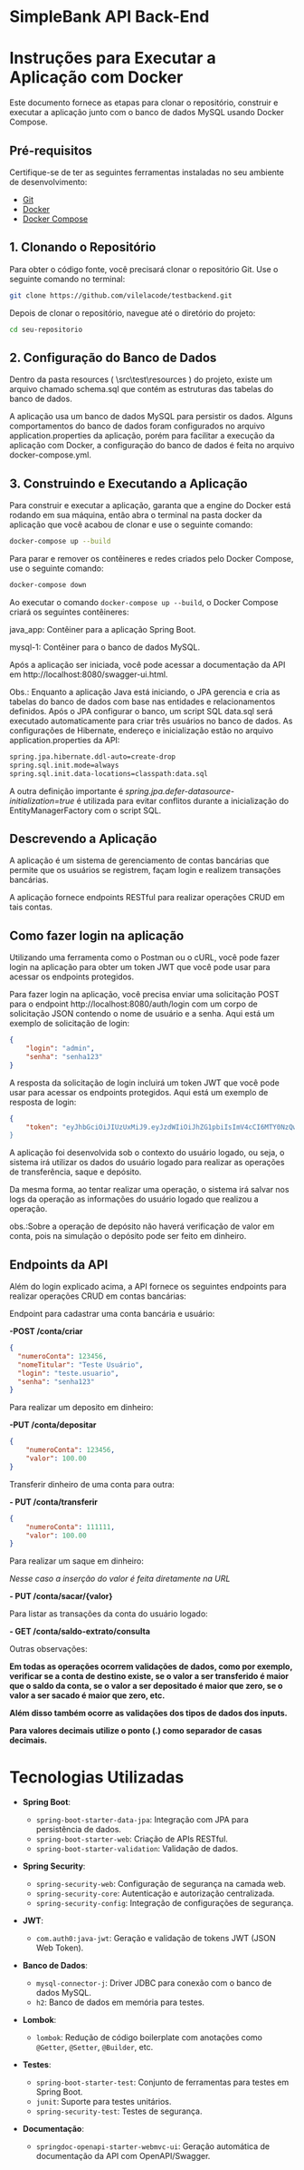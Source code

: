 # SimpleBank API Back-End


# Instruções para Executar a Aplicação com Docker

Este documento fornece as etapas para clonar o repositório, construir e executar a aplicação junto com o banco de dados MySQL usando Docker Compose.

## Pré-requisitos

Certifique-se de ter as seguintes ferramentas instaladas no seu ambiente de desenvolvimento:

- [Git](https://git-scm.com/)
- [Docker](https://www.docker.com/)
- [Docker Compose](https://docs.docker.com/compose/)

## 1. Clonando o Repositório

Para obter o código fonte, você precisará clonar o repositório Git. Use o seguinte comando no terminal:

```bash
git clone https://github.com/vilelacode/testbackend.git
```
Depois de clonar o repositório, navegue até o diretório do projeto:
    
```bash
cd seu-repositorio
```
## 2. Configuração do Banco de Dados

Dentro da pasta resources ( \src\test\resources ) do projeto, existe um arquivo chamado schema.sql que contém as estruturas das tabelas do banco de dados.


A aplicação usa um banco de dados MySQL para persistir os dados. Alguns comportamentos do banco de dados foram configurados no arquivo application.properties da aplicação, porém para facilitar a execução da aplicação com Docker,
a configuração do banco de dados é feita no arquivo docker-compose.yml.



## 3. Construindo e Executando a Aplicação


Para construir e executar a aplicação, garanta que a engine do Docker está rodando em sua máquina, então
abra o terminal na pasta docker da aplicação que você acabou de clonar e use o seguinte comando:

```bash
docker-compose up --build
```
Para parar e remover os contêineres e redes criados pelo Docker Compose, use o seguinte comando:

```bash
docker-compose down
```

Ao executar o comando `docker-compose up --build`, o Docker Compose criará os seguintes contêineres:

java_app: Contêiner para a aplicação Spring Boot.

mysql-1: Contêiner para o banco de dados MySQL.

Após a aplicação ser iniciada, você pode acessar a documentação da API em http://localhost:8080/swagger-ui.html. 

Obs.: Enquanto a aplicação Java está iniciando, o JPA gerencia e cria as tabelas do banco de dados com base nas entidades e relacionamentos definidos. Após o JPA configurar o banco, um script SQL data.sql será executado automaticamente para criar três usuários no banco de dados. As configurações de Hibernate, endereço e inicialização estão no arquivo application.properties da API:

```bash
spring.jpa.hibernate.ddl-auto=create-drop
spring.sql.init.mode=always
spring.sql.init.data-locations=classpath:data.sql

```
A outra definição importante é  *spring.jpa.defer-datasource-initialization=true* é utilizada para evitar conflitos durante a inicialização do EntityManagerFactory com o script SQL.


## Descrevendo a Aplicação

A aplicação é um sistema de gerenciamento de contas bancárias que permite que os usuários se registrem, façam login e realizem transações bancárias.

A aplicação fornece endpoints RESTful para realizar operações CRUD em tais contas.



## Como fazer login na aplicação

Utilizando uma ferramenta como o Postman ou o cURL, você pode fazer login na aplicação para obter um token JWT que você pode usar para acessar os endpoints protegidos.

Para fazer login na aplicação, você precisa enviar uma solicitação POST para o endpoint http://localhost:8080/auth/login com um corpo de solicitação JSON contendo o nome de usuário e a senha. Aqui está um exemplo de solicitação de login:

```json
{
    "login": "admin",
    "senha": "senha123"
}
```

A resposta da solicitação de login incluirá um token JWT que você pode usar para acessar os endpoints protegidos. Aqui está um exemplo de resposta de login:

```json
{
    "token": "eyJhbGciOiJIUzUxMiJ9.eyJzdWIiOiJhZG1pbiIsImV4cCI6MTY0NzQwNzQwNiwiaWF0IjoxNjQ3MzIyMjA2fQ.1 
}
```
A aplicação foi desenvolvida sob o contexto do usuário logado, ou seja, o sistema irá utilizar os dados 
do usuário logado para realizar as operações de transferência, saque e depósito.

Da mesma forma, ao tentar realizar uma operação, o sistema irá salvar nos logs da operação as informações do usuário logado que realizou a operação.

obs.:Sobre a operação de depósito não haverá verificação de valor em conta, pois na simulação o depósito pode ser feito em dinheiro.

## Endpoints da API

Além do login explicado acima, a API fornece os seguintes endpoints para realizar operações CRUD em contas bancárias:

Endpoint para cadastrar uma conta bancária e usuário:

**-POST /conta/criar**

```json
{
  "numeroConta": 123456,
  "nomeTitular": "Teste Usuário",
  "login": "teste.usuario",
  "senha": "senha123"
}
```
Para realizar um deposito em dinheiro:

**-PUT /conta/depositar**

```json
{
    "numeroConta": 123456,
    "valor": 100.00
}
```


Transferir dinheiro de uma conta para outra:

**- PUT /conta/transferir** 

```json
{
    "numeroConta": 111111,
    "valor": 100.00
}
```

Para realizar um saque em dinheiro:

_Nesse caso a inserção do valor é feita diretamente na URL_

**- PUT /conta/sacar/{valor}**

Para listar as transações da conta do usuário logado:

**- GET /conta/saldo-extrato/consulta**

Outras observações:

**Em todas as operações ocorrem validações de dados, como por exemplo, verificar se a conta de destino existe, se o valor a ser transferido é maior que o saldo da conta, se o valor a ser depositado é maior que zero, se o valor a ser sacado é maior que zero, etc.**

**Além disso também ocorre as validações dos tipos de dados dos inputs.**

**Para valores decimais utilize o ponto (.) como separador de casas decimais.**

# Tecnologias Utilizadas

- **Spring Boot**:
  - `spring-boot-starter-data-jpa`: Integração com JPA para persistência de dados.
  - `spring-boot-starter-web`: Criação de APIs RESTful.
  - `spring-boot-starter-validation`: Validação de dados.

- **Spring Security**:
  - `spring-security-web`: Configuração de segurança na camada web.
  - `spring-security-core`: Autenticação e autorização centralizada.
  - `spring-security-config`: Integração de configurações de segurança.

- **JWT**:
  - `com.auth0:java-jwt`: Geração e validação de tokens JWT (JSON Web Token).

- **Banco de Dados**:
  - `mysql-connector-j`: Driver JDBC para conexão com o banco de dados MySQL.
  - `h2`: Banco de dados em memória para testes.

- **Lombok**:
  - `lombok`: Redução de código boilerplate com anotações como `@Getter`, `@Setter`, `@Builder`, etc.

- **Testes**:
  - `spring-boot-starter-test`: Conjunto de ferramentas para testes em Spring Boot.
  - `junit`: Suporte para testes unitários.
  - `spring-security-test`: Testes de segurança.

- **Documentação**:
  - `springdoc-openapi-starter-webmvc-ui`: Geração automática de documentação da API com OpenAPI/Swagger.


